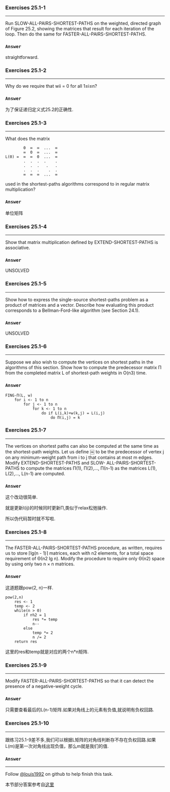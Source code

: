 ### Exercises 25.1-1
***
Run SLOW-ALL-PAIRS-SHORTEST-PATHS on the weighted, directed graph of Figure 25.2, showing the matrices that result for each iteration of the loop. Then do the same for FASTER-ALL-PAIRS-SHORTEST-PATHS.
### `Answer`

straightforward.


### Exercises 25.1-2
***
Why do we require that wii = 0 for all 1≤i≤n?

### `Answer`
为了保证递归定义式25.2的正确性.

### Exercises 25.1-3
***
What does the matrix
		
		 	0  ∞  ∞  ...  ∞
		 	∞  0  ∞  ...  ∞
	L(0) =  ∞  ∞  0  ...  ∞
		 	.  .  .  .    .
		 	.  .  .   .   .
		 	.  .  .    .  .
		 	∞  ∞  ∞  ...  ∞
used in the shortest-paths algorithms correspond to in regular matrix multiplication?
### `Answer`
单位矩阵
				

### Exercises 25.1-4
***
Show that matrix multiplication defined by EXTEND-SHORTEST-PATHS is associative.

### `Answer`
UNSOLVED

### Exercises 25.1-5
***
Show how to express the single-source shortest-paths problem as a product of matrices and a vector. Describe how evaluating this product corresponds to a Bellman-Ford-like algorithm (see Section 24.1).
### `Answer`
UNSOLVED

### Exercises 25.1-6
***
Suppose we also wish to compute the vertices on shortest paths in the algorithms of this section. Show how to compute the predecessor matrix Π from the completed matrix L of shortest-path weights in O(n3) time.

### `Answer`
	FING-Π(L, w)
		for i <- 1 to n
			for j <- 1 to n
				for k <- 1 to n
					do if L(i,k)+w(k,j) = L(i,j)
						do Π(i,j) = k
						
### Exercises 25.1-7
***
The vertices on shortest paths can also be computed at the same time as the shortest-path weights. Let us define ￼ to be the predecessor of vertex j on any minimum-weight path from i to j that contains at most m edges. Modify EXTEND-SHORTEST-PATHS and SLOW- ALL-PAIRS-SHORTEST-PATHS to compute the matrices Π(1), Π(2),..., Π(n-1) as the matrices L(1), L(2),..., L(n-1) are computed.

### `Answer`
这个改动很简单. 

就是更新l(ij)的时候同时更新Π,类似于relax松弛操作.

所以伪代码暂时就不写啦.
		
### Exercises 25.1-8
***
The FASTER-ALL-PAIRS-SHORTEST-PATHS procedure, as written, requires us to store⌈lg(n - 1)⌉ matrices, each with n2 elements, for a total space requirement of Θ(n2 lg n). Modify the procedure to require only Θ(n2) space by using only two n × n matrices.

### `Answer`
这道题跟pow(2, n)一样.

	pow(2,n)
		res <- 1
		temp <- 2
		while(n > 0)
			if n%2 = 1
				res *= temp
				n--
			else
				temp *= 2
				n /= 2
		return res
		
这里的res和temp就是对应的两个n*n矩阵.
				

### Exercises 25.1-9
***
Modify FASTER-ALL-PAIRS-SHORTEST-PATHS so that it can detect the presence of a negative-weight cycle.

### `Answer`
只需要查看最后的L(n-1)矩阵.如果对角线上的元素有负值,就说明有负权回路.

### Exercises 25.1-10
***
跟练习25.1-9差不多,我们可以根据L矩阵的对角线判断存不存在负权回路.如果L(m)是第一次对角线出现负值，那么m就是我们的值.

### `Answer`				
		
***
Follow [@louis1992](https://github.com/gzc) on github to help finish this task.

本节部分答案参考自[这里](http://blog.csdn.net/anye3000/article/details/12091125)

